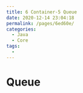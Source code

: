 ```yaml
---
title: 6 Container-5 Queue
date: 2020-12-14 23:04:18
permalink: /pages/6ed60e/
categories:
  - Java
  - Core
tags:
  - 
---
```

# Queue
